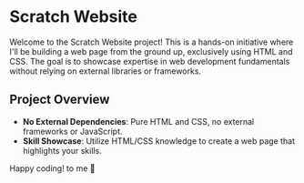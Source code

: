 # Scratch Website

Welcome to the Scratch Website project! This is a hands-on initiative where I'll be building a web page from the ground up, exclusively using HTML and CSS. The goal is to showcase expertise in web development fundamentals without relying on external libraries or frameworks.


## Project Overview

- **No External Dependencies**: Pure HTML and CSS, no external frameworks or JavaScript.
- **Skill Showcase**: Utilize  HTML/CSS knowledge to create a web page that highlights your skills.


Happy coding! to me  🚀
